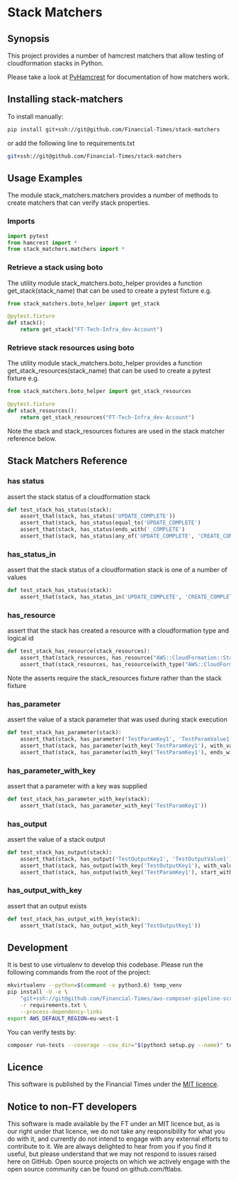 # Stack Matchers

## Synopsis

This project provides a number of hamcrest matchers that allow testing of cloudformation stacks in Python.

Please take a look at [PyHamcrest](https://github.com/hamcrest/PyHamcrest) for documentation of how matchers work.

## Installing stack-matchers

To install manually:

```bash
pip install git+ssh://git@github.com/Financial-Times/stack-matchers
```

or add the following line to requirements.txt

```sh
git+ssh://git@github.com/Financial-Times/stack-matchers
```

## Usage Examples

The module stack_matchers.matchers provides a number of methods to create matchers that can verify stack properties.

### Imports

```python
import pytest
from hamcrest import *
from stack_matchers.matchers import *
```

### Retrieve a stack using boto

The utility module stack_matchers.boto_helper provides a function get_stack(stack_name) that can be used to create a pytest fixture e.g.

```python
from stack_matchers.boto_helper import get_stack

@pytest.fixture
def stack():
    return get_stack("FT-Tech-Infra_dev-Account")
```

### Retrieve stack resources using boto

The utility module stack_matchers.boto_helper provides a function get_stack_resources(stack_name) that can be used to create a pytest fixture e.g.

```python
from stack_matchers.boto_helper import get_stack_resources

@pytest.fixture
def stack_resources():
    return get_stack_resources("FT-Tech-Infra_dev-Account")
```

Note the stack and stack_resources fixtures are used in the stack matcher reference below.

## Stack Matchers Reference

### has status

assert the stack status of a cloudformation stack

```python
def test_stack_has_status(stack):
    assert_that(stack, has_status('UPDATE_COMPLETE'))
    assert_that(stack, has_status(equal_to('UPDATE_COMPLETE')
    assert_that(stack, has_status(ends_with('_COMPLETE')
    assert_that(stack, has_status(any_of('UPDATE_COMPLETE', 'CREATE_COMPLETE')))
```

### has_status_in

assert that the stack status of a cloudformation stack is one of a number of values

```python
def test_stack_has_status(stack):
    assert_that(stack, has_status_in('UPDATE_COMPLETE', 'CREATE_COMPLETE'))
```

### has_resource

assert that the stack has created a resource with a cloudformation type and logical id

```python
def test_stack_has_resource(stack_resources):
    assert_that(stack_resources, has_resource("AWS::CloudFormation::Stack", "TestResource1"))
    assert_that(stack_resources, has_resource(with_type("AWS::CloudFormation::Stack"), with_logical_id("TestResource1")))
```

Note the asserts require the stack_resources fixture rather than the stack fixture

### has_parameter

assert the value of a stack parameter that was used during stack execution

```python
def test_stack_has_parameter(stack):
    assert_that(stack, has_parameter('TestParamKey1', 'TestParamValue1'))
    assert_that(stack, has_parameter(with_key('TestParamKey1'), with_value('TestParamValue1')))
    assert_that(stack, has_parameter(with_key('TestParamKey1'), ends_with('Value1')))
```

### has_parameter_with_key

assert that a parameter with a key was supplied

```python
def test_stack_has_parameter_with_key(stack):
    assert_that(stack, has_parameter_with_key('TestParamKey1'))
```

### has_output

assert the value of a stack output

```python
def test_stack_has_output(stack):
    assert_that(stack, has_output('TestOutputKey1', 'TestOutputValue1'))
    assert_that(stack, has_output(with_key('TestOutputKey1'), with_value('TestOutputValue1')))
    assert_that(stack, has_output(with_key('TestParamKey1'), start_with('TestOutput')))
```

### has_output_with_key

assert that an output exists

```python
def test_stack_has_output_with_key(stack):
    assert_that(stack, has_output_with_key('TestOutputKey1'))
```

## Development

It is best to use virtualenv to develop this codebase. Please run the following commands from the root of the project:

```bash
mkvirtualenv --python=$(command -v python3.6) temp_venv
pip install -U -e \
    "git+ssh://git@github.com/Financial-Times/aws-composer-pipeline-scripts-general.git@master#egg=aws_composer_general[python_release]" \
    -r requirements.txt \
    --process-dependency-links
export AWS_DEFAULT_REGION=eu-west-1
```

You can verify tests by:

```bash
composer run-tests --coverage --cov_dir="$(python3 setup.py --name)" tests/
```

## Licence

This software is published by the Financial Times under the [MIT licence](http://opensource.org/licenses/MIT).

## Notice to non-FT developers

This software is made available by the FT under an MIT licence but, as is our right under that licence, we do not take any responsibility for what you do with it, and currently do not intend to engage with any external efforts to contribute to it.  We are always delighted to hear from you if you find it useful, but please understand that we may not respond to issues raised here on GitHub.  Open source projects on which we actively engage with the open source community can be found on github.com/ftlabs.
